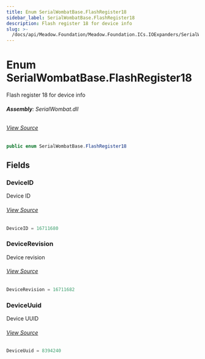 ```yaml
---
title: Enum SerialWombatBase.FlashRegister18
sidebar_label: SerialWombatBase.FlashRegister18
description: Flash register 18 for device info
slug: >-
  /docs/api/Meadow.Foundation/Meadow.Foundation.ICs.IOExpanders/SerialWombatBase.FlashRegister18
---
```

# Enum SerialWombatBase.FlashRegister18
Flash register 18 for device info

###### **Assembly**: SerialWombat.dll
###### [View Source](https://github.com/WildernessLabs/Meadow.Foundation.git/blob/develop/Source/Meadow.Foundation.Peripherals/ICs.IOExpanders.SerialWombat/Driver/SerialWombatBase.Enums.cs#L30)
```csharp title="Declaration"
public enum SerialWombatBase.FlashRegister18
```
## Fields
### DeviceID
Device ID
###### [View Source](https://github.com/WildernessLabs/Meadow.Foundation.git/blob/develop/Source/Meadow.Foundation.Peripherals/ICs.IOExpanders.SerialWombat/Driver/SerialWombatBase.Enums.cs#L35)
```csharp title="Declaration"
DeviceID = 16711680
```
### DeviceRevision
Device revision
###### [View Source](https://github.com/WildernessLabs/Meadow.Foundation.git/blob/develop/Source/Meadow.Foundation.Peripherals/ICs.IOExpanders.SerialWombat/Driver/SerialWombatBase.Enums.cs#L39)
```csharp title="Declaration"
DeviceRevision = 16711682
```
### DeviceUuid
Device UUID
###### [View Source](https://github.com/WildernessLabs/Meadow.Foundation.git/blob/develop/Source/Meadow.Foundation.Peripherals/ICs.IOExpanders.SerialWombat/Driver/SerialWombatBase.Enums.cs#L43)
```csharp title="Declaration"
DeviceUuid = 8394240
```

